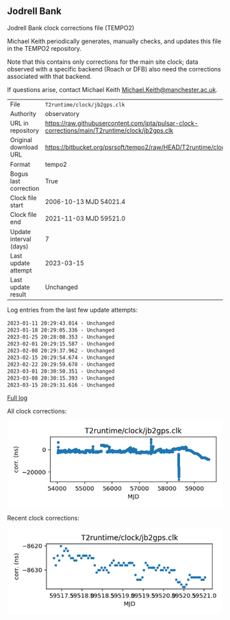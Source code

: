 
## Jodrell Bank

Jodrell Bank clock corrections file (TEMPO2)

Michael Keith periodically generates, manually checks, and updates
this file in the TEMPO2 repository.

Note that this contains only corrections for the main site clock;
data observed with a specific backend (Roach or DFB) also
need the corrections associated with that backend.

If questions arise, contact Michael Keith
<Michael.Keith@manchester.ac.uk>.

|     |     |
|:--- |:--- |
| File | `T2runtime/clock/jb2gps.clk` |
| Authority | observatory |
| URL in repository | <https://raw.githubusercontent.com/ipta/pulsar-clock-corrections/main/T2runtime/clock/jb2gps.clk> |
| Original download URL | <https://bitbucket.org/psrsoft/tempo2/raw/HEAD/T2runtime/clock/jb2gps.clk> |
| Format | tempo2 |
| Bogus last correction | True |
| Clock file start | 2006-10-13 MJD 54021.4 |
| Clock file end | 2021-11-03 MJD 59521.0 |
| Update interval (days) | 7 |
| Last update attempt | 2023-03-15 |
| Last update result | Unchanged |

Log entries from the last few update attempts:
```
2023-01-11 20:29:43.014 - Unchanged
2023-01-18 20:29:05.336 - Unchanged
2023-01-25 20:28:08.353 - Unchanged
2023-02-01 20:29:15.587 - Unchanged
2023-02-08 20:29:37.962 - Unchanged
2023-02-15 20:29:54.674 - Unchanged
2023-02-22 20:29:59.678 - Unchanged
2023-03-01 20:30:50.351 - Unchanged
2023-03-08 20:30:15.393 - Unchanged
2023-03-15 20:29:31.616 - Unchanged
```
[Full log](https://raw.githubusercontent.com/ipta/pulsar-clock-corrections/main/log/T2runtime/clock/jb2gps.clk.log)


All clock corrections:

![plot of all clock corrections](jb2gps.clk.png "All corrections")

Recent clock corrections:

![plot of recent clock corrections](jb2gps.clk.short.png "Recent corrections")

